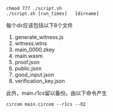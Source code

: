 ```
chmod 777 ./script.sh
./script.sh [run_times]   [dirname]
```

每个dir应该包括以下8个文件

1. generate_witness.js
2. witness.wtns
3. main_0000.zkey
4. main.wasm
5. proof.json
6. public.json
7. good_input.json
8. verification_key.json

此外，main.r1cs留以备份。由以下命令产生

```
circom main.circom --r1cs --O2
```

